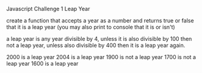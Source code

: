 Javascript Challenge 1
Leap Year

create a function that accepts a year as a number and returns true or false that it is a leap year (you may also print to console that it is or isn't)

a leap year is any year divisible by 4,
unless it is also divisible by 100 then not a leap year,
unless also divisible by 400 then it is a leap year again.

2000 is a leap year
2004 is a leap year
1900 is not a leap year
1700 is not a leap year
1600 is a leap year